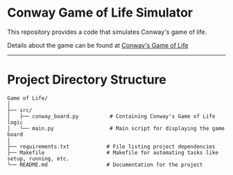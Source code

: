 # Conway Game of Life Simulator

This repository provides a code that simulates Conway's game of life.

Details about the game can be found at [Conway's Game of Life](https://en.wikipedia.org/wiki/Conway%27s_Game_of_Life)

<hr>

# Project Directory Structure

```
Game of Life/
│
├── src/
│   ├── conway_board.py          # Containing Conway's Game of Life logic
│   └── main.py                  # Main script for displaying the game board
│
├── requirements.txt            # File listing project dependencies
├── Makefile                    # Makefile for automating tasks like setup, running, etc.
└── README.md                   # Documentation for the project

```

